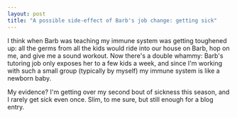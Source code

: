```yaml
---
layout: post
title: "A possible side-effect of Barb's job change: getting sick"
---
```




<p>I think when Barb was teaching my immune system was getting toughened up: all the germs from all the kids would ride into our house on Barb, hop on me, and give me a sound workout. Now there's a double whammy: Barb's tutoring job only exposes her to a few kids a week, and since I'm working with such a small group (typically by myself) my immune system is like a newborn baby.</p>

<p>My evidence? I'm getting over my second bout of sickness this season, and I rarely get sick even once. Slim, to me sure, but still enough for a blog entry.</p>



